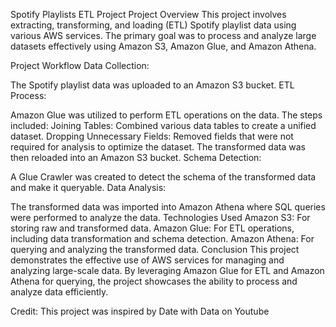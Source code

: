Spotify Playlists ETL Project
Project Overview
This project involves extracting, transforming, and loading (ETL) Spotify playlist data using various AWS services. The primary goal was to process and analyze large datasets effectively using Amazon S3, Amazon Glue, and Amazon Athena.

Project Workflow
Data Collection:

The Spotify playlist data was uploaded to an Amazon S3 bucket.
ETL Process:

Amazon Glue was utilized to perform ETL operations on the data. The steps included:
Joining Tables: Combined various data tables to create a unified dataset.
Dropping Unnecessary Fields: Removed fields that were not required for analysis to optimize the dataset.
The transformed data was then reloaded into an Amazon S3 bucket.
Schema Detection:

A Glue Crawler was created to detect the schema of the transformed data and make it queryable.
Data Analysis:

The transformed data was imported into Amazon Athena where SQL queries were performed to analyze the data.
Technologies Used
Amazon S3: For storing raw and transformed data.
Amazon Glue: For ETL operations, including data transformation and schema detection.
Amazon Athena: For querying and analyzing the transformed data.
Conclusion
This project demonstrates the effective use of AWS services for managing and analyzing large-scale data. By leveraging Amazon Glue for ETL and Amazon Athena for querying, the project showcases the ability to process and analyze data efficiently.

Credit: This project was inspired by Date with Data on Youtube
